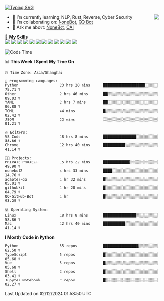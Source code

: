 [![Typing SVG](https://readme-typing-svg.herokuapp.com?size=25&duration=2500&color=8C43EA&vCenter=true&width=200&height=40&lines=Hi+there+%F0%9F%91%8B%F0%9F%8F%BB;I'm+yanyongyu)](https://git.io/typing-svg)

<a href="#">
  <img align="right" src="https://github-readme-stats.vercel.app/api?username=yanyongyu&count_private=true&show_icons=true&bg_color=15,f2f7fd,E0EAFC" />
</a>

- 🌱 I’m currently learning: NLP, Rust, Reverse, Cyber Security
- 👯 I’m collaborating on: [NoneBot](https://github.com/nonebot), [QQ Bot](https://github.com/Mrs4s/go-cqhttp)
- 💬 Ask me about: [NoneBot](https://github.com/nonebot), [CAI](https://github.com/cscs181/CAI)

🌟 **My Skills**  
![](https://img.shields.io/badge/-Python-3e74a2?style=flat-square&logo=Python&logoColor=fff)
![](https://img.shields.io/badge/-TypeScript-3178C6?style=flat-square&logo=TypeScript&logoColor=fff)
![](https://img.shields.io/badge/-Vue-4fc08d?style=flat-square&logo=Vue.js&logoColor=fff)
![](https://img.shields.io/badge/-React-2d98ce?style=flat-square&logo=React&logoColor=fff)
![](https://img.shields.io/badge/-FastAPI-009688?style=flat-square&logo=FastAPI&logoColor=fff)
![](https://img.shields.io/badge/-Linux-000000?style=flat-square&logo=Linux&logoColor=fff)
![](https://img.shields.io/badge/-Docker-2496ED?style=flat-square&logo=Docker&logoColor=fff)
![](https://img.shields.io/badge/-Kubernetes-326CE5?style=flat-square&logo=Kubernetes&logoColor=fff)
![](https://img.shields.io/badge/-GitHub%20Actions-2088FF?style=flat-square&logo=GitHubActions&logoColor=fff)
![](https://img.shields.io/badge/-PostgreSQL-4169E1?style=flat-square&logo=PostgreSQL&logoColor=fff)
![](https://img.shields.io/badge/-Redis-DC382D?style=flat-square&logo=Redis&logoColor=fff)
![](https://img.shields.io/badge/-MongoDB-47A248?style=flat-square&logo=MongoDB&logoColor=fff)

<!--START_SECTION:waka-->
![Code Time](http://img.shields.io/badge/Code%20Time-6%2C963%20hrs%2021%20mins-blue)

📊 **This Week I Spent My Time On** 

```text
🕑︎ Time Zone: Asia/Shanghai

💬 Programming Languages: 
Python                   23 hrs 20 mins      ███████████████████░░░░░░   75.71 % 
Other                    2 hrs 46 mins       ██░░░░░░░░░░░░░░░░░░░░░░░   09.03 % 
YAML                     2 hrs 7 mins        ██░░░░░░░░░░░░░░░░░░░░░░░   06.88 % 
TOML                     44 mins             █░░░░░░░░░░░░░░░░░░░░░░░░   02.42 % 
JSON                     22 mins             ░░░░░░░░░░░░░░░░░░░░░░░░░   01.21 % 

🔥 Editors: 
VS Code                  18 hrs 8 mins       ███████████████░░░░░░░░░░   58.86 % 
Chrome                   12 hrs 40 mins      ██████████░░░░░░░░░░░░░░░   41.14 % 

🐱‍💻 Projects: 
PRIVATE PROJECT          15 hrs 22 mins      ████████████░░░░░░░░░░░░░   49.90 % 
nonebot2                 4 hrs 33 mins       ████░░░░░░░░░░░░░░░░░░░░░   14.76 % 
adapter-qq               1 hr 32 mins        █░░░░░░░░░░░░░░░░░░░░░░░░   05.01 % 
githubkit                1 hr 28 mins        █░░░░░░░░░░░░░░░░░░░░░░░░   04.79 % 
QQ-GitHub-Bot            1 hr                █░░░░░░░░░░░░░░░░░░░░░░░░   03.28 % 

💻 Operating System: 
Linux                    18 hrs 8 mins       ███████████████░░░░░░░░░░   58.86 % 
Mac                      12 hrs 40 mins      ██████████░░░░░░░░░░░░░░░   41.14 % 
```

**I Mostly Code in Python** 

```text
Python                   55 repos            ████████████████░░░░░░░░░   62.50 % 
TypeScript               5 repos             █░░░░░░░░░░░░░░░░░░░░░░░░   05.68 % 
Vue                      5 repos             █░░░░░░░░░░░░░░░░░░░░░░░░   05.68 % 
Shell                    3 repos             █░░░░░░░░░░░░░░░░░░░░░░░░   03.41 % 
Jupyter Notebook         2 repos             █░░░░░░░░░░░░░░░░░░░░░░░░   02.27 % 
```




 Last Updated on 02/12/2024 01:58:50 UTC
<!--END_SECTION:waka-->
